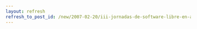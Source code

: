 ```yaml
---
layout: refresh
refresh_to_post_id: /new/2007-02-20/iii-jornadas-de-software-libre-en-albacete.html
---
```

